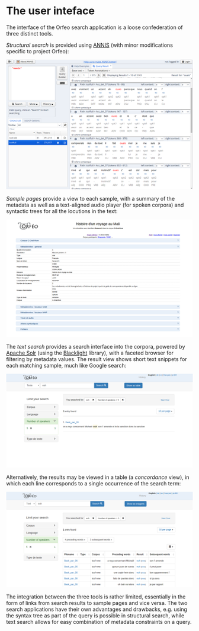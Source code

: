 # The user inteface

The interface of the Orfeo search application is a loose confederation of three distinct tools.

*Structural search* is provided using [ANNIS](http://annis-tools.org/) (with minor modifications specific to project Orfeo):

![Annis interface](../images/annis.png)

*Sample pages* provide a view to each sample, with a summary of the metadata as well as a text-aligned audio player (for spoken corpora) and syntactic trees for all the locutions in the text:

![Sample page](../images/samplepage.png)

The *text search* provides a search interface into the corpora, powered by [Apache Solr](http://lucene.apache.org/solr/) (using the [Blacklight](http://projectblacklight.org/) library), with a faceted browser for filtering by metadata values. The result view shows short text snippets for each matching sample, much like Google search:

![Text search](../images/search-snippet.png)

Alternatively, the results may be viewed in a table (a *concordance* view), in which each line corresponds to a single occurrence of the search term:

![Table view of search results](../images/search-table.png)


The integration between the three tools is rather limited, essentially in the form of links from search results to sample pages and vice versa. The two search applications have their own advantages and drawbacks, e.g. using the syntax tree as part of the query is possible in structural search, while text search allows for easy combination of metadata constraints on a query.
